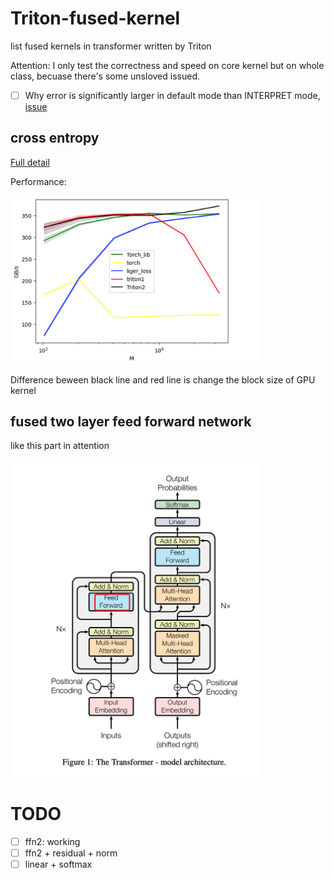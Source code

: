 # Triton-fused-kernel

list fused kernels in transformer written by Triton

Attention: I only test the correctness and speed on core kernel but on whole class, becuase there's some unsloved issued.
- [ ] Why error is significantly larger in default mode than INTERPRET mode, [issue](https://github.com/triton-lang/triton/issues/5895)

## cross entropy

[Full detail](https://informal.top/posts/weekly-19-Triton-Liger-Kernel-cross-entropy-with-backward/#full-cross-entropy)

Performance: 

<img src="img/cross-entropy-01.png" width="400px" >

Difference beween black line and red line is change the block size of GPU kernel

## fused two layer feed forward network
like this part in attention

<img src="img/ffn2-01.png" width="400px" >


# TODO
- [ ] ffn2: working
- [ ] ffn2 + residual + norm
- [ ] linear + softmax
